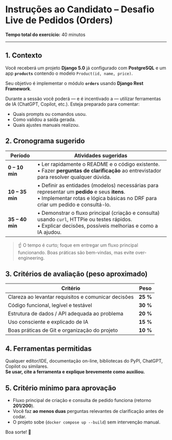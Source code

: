 # Instruções ao Candidato – Desafio Live de Pedidos (Orders)

**Tempo total do exercício:** 40 minutos

---

## 1. Contexto
Você receberá um projeto **Django 5.0** já configurado com **PostgreSQL** e um app **`products`** contendo o modelo `Product(id, name, price)`.

Seu objetivo é implementar o módulo **`orders`** usando **Django Rest Framework**.

Durante a sessão você poderá — e é incentivado a — utilizar ferramentas de IA (ChatGPT, Copilot, etc.). Esteja preparado para comentar:
- Quais prompts ou comandos usou.
- Como validou a saída gerada.
- Quais ajustes manuais realizou.


## 2. Cronograma sugerido
| Período | Atividades sugeridas |
| --- | --- |
| **0 – 10 min** | • Ler rapidamente o README e o código existente.  <br>• Fazer **perguntas de clarificação** ao entrevistador para resolver qualquer dúvida. |
| **10 – 35 min** | • Definir as entidades (modelos) necessárias para representar um **pedido** e seus **itens**.  <br>• Implementar rotas e lógica básicas no DRF para criar um pedido e consultá-lo. |
| **35 – 40 min** | • Demonstrar o fluxo principal (criação e consulta) usando `curl`, HTTPie ou testes rápidos.  <br>• Explicar decisões, possíveis melhorias e como a IA ajudou. |

> ☝️ O tempo é curto; foque em entregar um fluxo principal funcionando. Boas práticas são bem-vindas, mas evite over-engineering.


## 3. Critérios de avaliação (peso aproximado)
| Critério | Peso |
| --- | --- |
| Clareza ao levantar requisitos e comunicar decisões | **25 %** |
| Código funcional, legível e testável | **30 %** |
| Estrutura de dados / API adequada ao problema | **20 %** |
| Uso consciente e explicado de IA | **15 %** |
| Boas práticas de Git e organização do projeto | **10 %** |


## 4. Ferramentas permitidas
Qualquer editor/IDE, documentação on-line, bibliotecas do PyPI, ChatGPT, Copilot ou similares.  
**Se usar, cite a ferramenta e explique brevemente como auxiliou.**


## 5. Critério mínimo para aprovação
- Fluxo principal de criação e consulta de pedido funciona (retorno **201/200**).  
- Você faz **ao menos duas** perguntas relevantes de clarificação antes de codar.  
- O projeto sobe (`docker compose up --build`) sem intervenção manual.  

Boa sorte! 🚀 